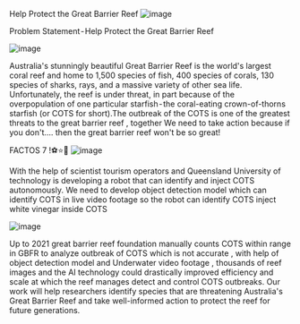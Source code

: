 Help Protect the Great Barrier Reef
![image](https://user-images.githubusercontent.com/99066414/155345054-28be20e2-50c2-45a0-9979-3d0da4165e61.png)

Problem Statement - Help Protect the Great Barrier Reef

![image](https://user-images.githubusercontent.com/99066414/155345212-bfd62953-5c9d-4d0d-8712-f54794e2b929.png)

Australia's stunningly beautiful Great Barrier Reef is the world's largest coral reef and home to 1,500 species of fish, 400 species of corals, 130 species of sharks, rays, and a massive variety of other sea life. Unfortunately, the reef is under threat, in part because of the overpopulation of one particular starfish - the coral-eating crown-of-thorns starfish (or COTS for short).The outbreak of the COTS is one of the greatest threats to the great barrier reef , together We need to take action because if you don't…. then the great barrier reef won't be so great!

FACTOS 7 !⚽⭐🌊
![image](https://user-images.githubusercontent.com/99066414/155345282-4459ac3e-0c77-433e-8afd-861ae928f5ac.png)

With the help of scientist tourism operators and Queensland University of technology is developing a robot that can identify and inject COTS autonomously. We need to develop object detection model which can identify COTS in live video footage so the robot can identify COTS inject white vinegar inside COTS

![image](https://user-images.githubusercontent.com/99066414/155345335-5a05b26f-6b87-4118-9420-791296029274.png)

Up to 2021 great barrier reef foundation manually counts COTS within range in GBFR to analyze outbreak of COTS which is not accurate , with help of object detection model and Underwater video footage , thousands of reef images and the AI technology could drastically improved efficiency and scale at which the reef manages detect and control COTS outbreaks.
Our work will help researchers identify species that are threatening Australia's Great Barrier Reef and take well-informed action to protect the reef for future generations.



